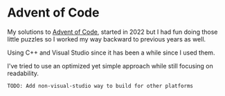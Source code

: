 # Advent of Code

My solutions to [Advent of Code](https://adventofcode.com/), started in 2022 but I had fun doing those little puzzles so I worked my way backward to previous years as well.

Using C++ and Visual Studio since it has been a while since I used them.

I've tried to use an optimized yet simple approach while still focusing on readability.

`TODO: Add non-visual-studio way to build for other platforms`